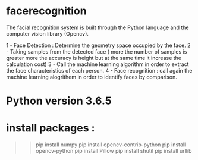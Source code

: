 # facerecognition


The facial recognition system is built through the Python language and the  computer vision library (Opencv).

1 - Face Detection : Determine the geometry space occupied by the face.
2 - Taking samples from the detected face ( more the number of samples is greater more the accuracy is height but at the same time it increase the calculation cost)
3 - Call the machine learning algorithm in order to extract the face characteristics of  each person.
4 - Face recognition : call  again the machine learning alogrithem in order to identify faces by comparison.

# Python version 3.6.5
# install packages :
>> pip install numpy
>> pip install opencv-contrib-python
>> pip install opencv-python
>> pip install Pillow
>> pip install shutil
>> pip install urllib
